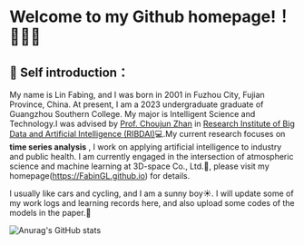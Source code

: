 # Welcome to my Github homepage!！🎉🎉🎉

## 📝 Self introduction：
My name is Lin Fabing, and I was born in 2001 in Fuzhou City, Fujian Province, China. At present, I am a 2023 undergraduate graduate of Guangzhou Southern College. My major is Intelligent Science and Technology.I was advised by [Prof. Choujun Zhan](https://scholar.google.com/citations?user=CQjEUkAAAAAJ) in [Research Institute of Big Data and Artificial Intelligence (RIBDAI)](https://www.labxing.com/gnfc-ai-lab)💻.My current research focuses on **time series analysis** , I work on applying artificial intelligence to industry and public health. I am currently engaged in the intersection of atmospheric science and machine learning at 3D-space Co., Ltd.📖, please visit my homepage(https://FabinGL.github.io) for details.

I usually like cars and cycling, and I am a sunny boy☀️. I will update some of my work logs and learning records here, and also upload some codes of the models in the paper.🏃

![Anurag's GitHub stats](https://github-readme-stats.vercel.app/api?username=FabinGL&show_icons=true&theme=highcontrast)

